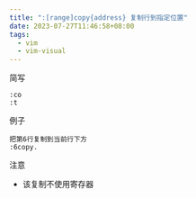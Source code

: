 ```yaml
---
title: ":[range]copy{address} 复制行到指定位置"
date: 2023-07-27T11:46:58+08:00
tags:
  - vim
  - vim-visual
---
```


简写

```
:co
:t
```

例子

```
把第6行复制到当前行下方
:6copy.
```

注意

- 该复制不使用寄存器
